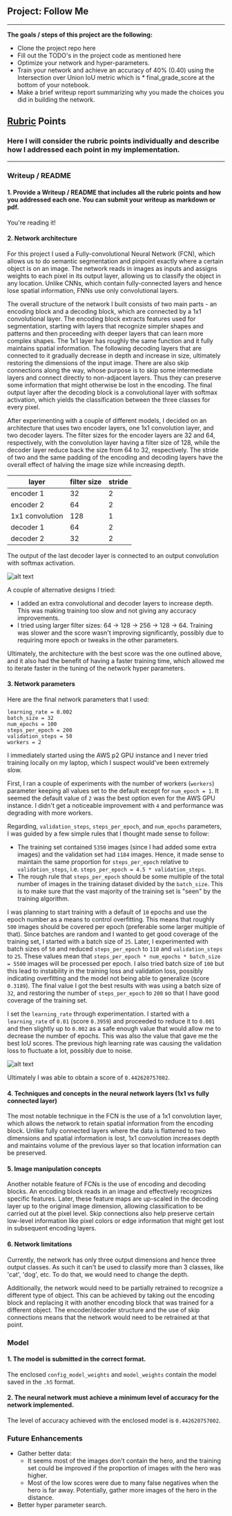 ## Project: Follow Me

---

**The goals / steps of this project are the following:**

* Clone the project repo here
* Fill out the TODO's in the project code as mentioned here
* Optimize your network and hyper-parameters.
* Train your network and achieve an accuracy of 40% (0.40) using the Intersection over Union IoU metric which is * final_grade_score at the bottom of your notebook.
* Make a brief writeup report summarizing why you made the choices you did in building the network.

[//]: # (Image References)

[image1]: ./image1.jpg
[image2]: ./image2.jpg


## [Rubric](https://review.udacity.com/#!/rubrics/1155/view) Points
### Here I will consider the rubric points individually and describe how I addressed each point in my implementation.

---
### Writeup / README

#### 1. Provide a Writeup / README that includes all the rubric points and how you addressed each one.  You can submit your writeup as markdown or pdf.

You're reading it!

#### 2. Network architecture

For this project I used a Fully-convolutional Neural Network (FCN), which allows us to do semantic segmentation and pinpoint exactly where a certain object is on an image. The network reads in images as inputs and assigns weights to each pixel in its output layer, allowing us to classify the object in any location. Unlike CNNs, which contain fully-connected layers and hence lose spatial information, FNNs use only convolutional layers.

The overall structure of the network I built consists of two main parts - an encoding block and a decoding block, which are connected by a 1x1 convolutional layer. The encoding block extracts features used for segmentation, starting with layers that recognize simpler shapes and patterns and then proceeding with deeper layers that can learn more complex shapes. The 1x1 layer has roughly the same function and it fully maintains spatial information. The following decoding layers that are connected to it gradually decrease in depth and increase in size, ultimately restoring the dimensions of the input image. There are also skip connections along the way, whose purpose is to skip some intermediate layers and connect directly to non-adjacent layers. Thus they can preserve some information that might otherwise be lost in the encoding. The final output layer after the decoding block is a convolutional layer with softmax activation, which yields the classification between the three classes for every pixel.

After experimenting with a couple of different models, I decided on an architecture that uses two encoder layers, one 1x1 convolution layer, and two decoder layers. The filter sizes for the encoder layers are 32 and 64, respectively, with the convolution layer having a filter size of 128, while the decoder layer reduce back the size from 64 to 32, respectively. The stride of two and the same padding of the encoding and decoding layers have the overall effect of halving the image size while increasing depth.

layer | filter size | stride
--- | --- | ---
encoder 1 | 32 | 2
encoder 2 | 64 | 2
1x1 convolution | 128 | 1
decoder 1 | 64 | 2
decoder 2 | 32 | 2

The output of the last decoder layer is connected to an output convolution with softmax activation.

![alt text][image1]

A couple of alternative designs I tried:

  - I added an extra convolutional and decoder layers to increase depth. This was making training too slow and not giving any accuracy improvements.
  - I tried using larger filter sizes: 64 -> 128 -> 256 -> 128 -> 64. Training was slower and the score wasn't improving significantly, possibly due to requiring more epoch or tweaks in the other parameters.

Ultimately, the architecture with the best score was the one outlined above, and it also had the benefit of having a faster training time, which allowed me to iterate faster in the tuning of the network hyper parameters.

#### 3. Network parameters

Here are the final network parameters that I used:

    learning_rate = 0.002
    batch_size = 32
    num_epochs = 100
    steps_per_epoch = 200
    validation_steps = 50
    workers = 2

I immediately started using the AWS p2 GPU instance and I never tried training locally on my laptop, which I suspect would've been extremely slow.

First, I ran a couple of experiments with the number of workers (`workers`) parameter keeping all values set to the default except for `num_epoch = 1`. It seemed the default value of `2` was the best option even for the AWS GPU instance. I didn't get a noticeable improvement with `4` and performance was degrading with more workers.

Regarding, `validation_steps`, `steps_per_epoch`, and `num_epochs` parameters, I was guided by a few simple rules that I thought made sense to follow:

- The training set contained `5350` images (since I had added some extra images) and the validation set had `1184` images. Hence, it made sense to maintain the same proportion for `steps_per_epoch` relative to `validation_steps`, i.e. `steps_per_epoch = 4.5 * validation_steps`.
- The rough rule that `steps_per_epoch` should be some multiple of the total number of images in the training dataset divided by the `batch_size`. This is to make sure that the vast majority of the training set is "seen" by the training algorithm.

I was planning to start training with a default of `10` epochs and use the epoch number as a means to control overfitting. This means that roughly `500` images should be covered per epoch (preferable some larger multiple of that). Since batches are random and I wanted to get good coverage of the training set, I started with a batch size of `25`. Later, I experimented with batch sizes of `50` and reduced `steps_per_epoch` to `110` and `validation_steps` to `25`. These values mean that `steps_per_epoch * num_epochs * batch_size = 5500` images will be processed per epoch. I also tried batch size of `100` but this lead to instability in the training loss and validation loss, possibly indicating overfitting and the model not being able to generalize (score `0.3189`). The final value I got the best results with was using a batch size of `32`, and restoring the number of `steps_per_epoch` to `200` so that I have good coverage of the training set.

I set the `learning_rate` through experimentation. I started with a `learning_rate` of `0.01` (score `0.3959`) and proceeded to reduce it to `0.001` and then slightly up to `0.002` as a safe enough value that would allow me to decrease the number of epochs. This was also the value that gave me the best IoU scores. The previous high learning rate was causing the validation loss to fluctuate a lot, possibly due to noise.

![alt text][image2]

Ultimately I was able to obtain a score of `0.442620757002`.

#### 4. Techniques and concepts in the neural network layers (1x1 vs fully connected layer)

The most notable technique in the FCN is the use of a 1x1 convolution layer, which allows the network to retain spatial information from the encoding block. Unlike fully connected layers where the data is flattened to two dimensions and spatial information is lost, 1x1 convolution increases depth and maintains volume of the previous layer so that location information can be preserved.

#### 5. Image manipulation concepts

Another notable feature of FCNs is the use of encoding and decoding blocks. An encoding block reads in an image and effectively recognizes specific features. Later, these feature maps are up-scaled in the decoding layer up to the original image dimension, allowing classification to be carried out at the pixel level. Skip connections also help preserve certain low-level information like pixel colors or edge information that might get lost in subsequent encoding layers.

#### 6. Network limitations

Currently, the network has only three output dimensions and hence three output classes. As such it can't be used to classify more than 3 classes, like 'cat', 'dog', etc. To do that, we would need to change the depth.

Additionally, the network would need to be partially retrained to recognize a different type of object. This can be achieved by taking out the encoding block and replacing it with another encoding block that was trained for a different object. The encoder/decoder structure and the use of skip connections means that the network would need to be retrained at that point.


### Model

#### 1. The model is submitted in the correct format.

The enclosed `config_model_weights` and `model_weights` contain the model saved in the `.h5` format.

#### 2. The neural network must achieve a minimum level of accuracy for the network implemented.

The level of accuracy achieved with the enclosed model is `0.442620757002`.

### Future Enhancements

- Gather better data:
  - It seems most of the images don't contain the hero, and the training set could be improved if the proportion of images with the hero was higher.
  - Most of the low scores were due to many false negatives when the hero is far away. Potentially, gather more images of the hero in the distance.
- Better hyper parameter search.
